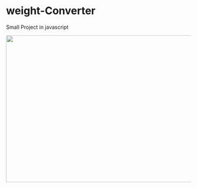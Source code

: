 # weight-Converter
Small Project in javascript
<p align="center">
<img src="" width="900" height="400"/>
</p>
